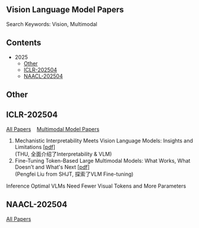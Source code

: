 ## Vision Language Model Papers
Search Keywords: Vision, Multimodal

## Contents
- 2025
  - [Other](#other)
  - [ICLR-202504](#iclr-202504)
  - [NAACL-202504](#naacl-202504)

## Other


## ICLR-202504
[All Papers](https://openreview.net/group?id=ICLR.cc/2025/Conference#tab-accept-oral) &nbsp;&nbsp;
[Multimodal Model Papers](https://iclr2025.vizhub.ai/?brushed=%255B%255B179.62503051757812%252C18.363710403442383%255D%252C%255B330.3000183105469%252C234.6387176513672%255D%255D)


1. Mechanistic Interpretability Meets Vision Language Models: Insights and Limitations  [[pdf]](https://d2jud02ci9yv69.cloudfront.net/2025-04-28-vlm-understanding-29/blog/vlm-understanding/)  
(THU, 全面介绍了Interpretability & VLM)
2. Fine-Tuning Token-Based Large Multimodal Models: What Works, What Doesn’t and What's Next  [[pdf]](https://d2jud02ci9yv69.cloudfront.net/2025-04-28-fine-tuning-token-based-large-multimodal-models-86/blog/fine-tuning-token-based-large-multimodal-models/)  
(Pengfei Liu from SHJT, 探索了VLM Fine-tuning)

Inference Optimal VLMs Need Fewer Visual Tokens and More Parameters

## NAACL-202504
[All Papers](https://aclanthology.org/events/naacl-2025/)

<!--stackedit_data:
eyJoaXN0b3J5IjpbLTE1NTE3Mjk1NzIsMjAzOTAzNDA5NiwtMT
MwMzA0NTQ0OCwxMjk3MzIzODU1LC03MzAxOTI0MDcsLTI1MDUw
MzY3MSw0ODI5OTEwOTMsNzA0NjUzODc0LC0xMzUwOTIxMjA1LD
EyNzYxOTg3OTQsMTg0NTY5MjgwMSwtMTYwNTQxMDYxMSw0Nzcw
MTE4ODEsMTIyNjU1MjczMSw1MTY1NzQyMTcsMjAzOTE5MDY1LD
cyODE0OTg4OV19
-->